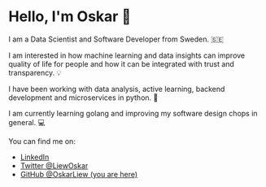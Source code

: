 # Hello, I'm Oskar 👋

I am a Data Scientist and Software Developer from Sweden. 🇸🇪

I am interested in how machine learning and data insights can improve quality of life for people and how it can be integrated with trust and transparency. 💡

I have been working with data analysis, active learning, backend development and microservices in python. 🐍

I am currently learning golang and improving my software design chops in general. 💻

You can find me on:

- [LinkedIn](https://www.linkedin.com/in/oskarliew/)
- [Twitter @LiewOskar](https://twitter.com/LiewOskar)
- [GitHub @OskarLiew (you are here)](https://github.com/OskarLiew)

